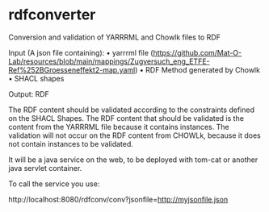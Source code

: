 # rdfconverter
Conversion and validation of YARRRML and Chowlk files to RDF

Input (A json file containing): 
•	yarrrml file (https://github.com/Mat-O-Lab/resources/blob/main/mappings/Zugversuch_eng_ETFE-Ref%252BGroesseneffekt2-map.yaml)
•	RDF Method generated by Chowlk
•	SHACL shapes
 
Output: RDF

The RDF content should be validated according to the constraints defined on the SHACL Shapes.
The RDF content that should be validated is the content from the YARRRML file because it contains instances.
The validation will not occur on the RDF content from CHOWLk, because it does not contain instances to be validated.

It will be a java service on the web, to be deployed with tom-cat or another java servlet container.

To call the service you use:

http://localhost:8080/rdfconv/conv?jsonfile=http://myjsonfile.json
